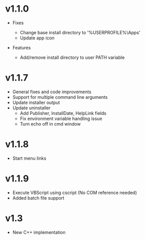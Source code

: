 # v1.1.0
- Fixes
	- Change base install directory to '%USERPROFILE%\Apps'
	- Update app icon

- Features
	- Add/remove install directory to user PATH variable

# v1.1.7
- General fixes and code improvements
- Support for multiple command line arguments
- Update installer output
- Update uninstaller
	- Add Publisher, InstallDate, HelpLink fields
	- Fix environment variable handling issue
	- Turn echo off in cmd window

# v1.1.8
- Start menu links

# v1.1.9
- Execute VBScript using cscript (No COM reference needed)
- Added batch file support

# v1.3
- New C++ implementation